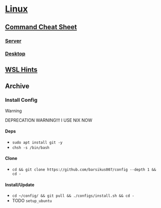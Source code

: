 # [Linux](../README.md)

## [Command Cheat Sheet](cheatsheet.md)

### [Server](cheatsheet_server.md)

### [Desktop](cheatsheet_desktop.md)

## [WSL Hints](wsl.md)

## Archive

### Install Config

> [!WARNING]
> DEPRECATION WARNING!!! I USE NIX NOW

#### Deps

- `sudo apt install git -y`
- `chsh -s /bin/bash`

#### Clone

- `cd && git clone https://github.com/barsikus007/config --depth 1 && cd -`

#### Install/Update

- `cd ~/config/ && git pull && ./configs/install.sh && cd -`
- TODO `setup_ubuntu`
